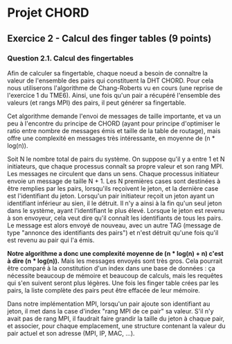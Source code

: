 # Projet CHORD

## Exercice 2 - Calcul des finger tables (9 points)

### Question 2.1. Calcul des fingertables

Afin de calculer sa fingertable, chaque noeud a besoin de connaître la valeur de l'ensemble des pairs qui constituent la DHT CHORD. Pour cela nous utiliserons l'algorithme de Chang-Roberts vu en cours (une reprise de l'exercice 1 du TME6). Ainsi, une fois qu'un pair a récupéré l'ensemble des valeurs (et rangs MPI) des pairs, il peut générer sa fingertable.  

Cet algorithme demande l'envoi de messages de taille importante, et va un peu à l'encontre du principe de CHORD (ayant pour principe d'optimiser le ratio entre nombre de messages émis et taille de la table de routage), mais offre une complexité en messages très intéressante, en moyenne de (n * log(n)).  

Soit N le nombre total de pairs du système. On suppose qu'il y a entre 1 et N initiateurs, que chaque processus connaît sa propre valeur et son rang MPI. Les messages ne circulent que dans un sens. Chaque processus initiateur envoie un message de taille N + 1. Les N premières cases sont destinées à être remplies par les pairs, lorsqu'ils reçoivent le jeton, et la dernière case est l'identifiant du jeton. Lorsqu'un pair initiateur reçoit un jeton ayant un identifiant inférieur au sien, il le détruit. Il n'y a ainsi à la fin qu'un seul jeton dans le système, ayant l'identifiant le plus élevé. Lorsque le jeton est revenu à son envoyeur, cela veut dire qu'il connaît les identifiants de tous les pairs. Le message est alors envoyé de nouveau, avec un autre TAG (message de type "annonce des identifiants des pairs") et n'est détruit qu'une fois qu'il est revenu au pair qui l'a émis.  

**Notre algorithme a donc une complexité moyenne de (n * log(n) + n) c'est à dire (n * log(n)).** Mais les messages envoyés sont très gros. Cela pourrait être comparé à la constitution d'un index dans une base de données : ça nécessite beaucoup de mémoire et beaucoup de calculs, mais les requêtes qui s'en suivent seront plus légères. Une fois les finger table crées par les pairs, la liste complète des pairs peut être effacée de leur mémoire.  

Dans notre implémentation MPI, lorsqu'un pair ajoute son identifiant au jeton, il met dans la case d'index "rang MPI de ce pair" sa valeur. S'il n'y avait pas de rang MPI, il faudrait faire grandir la taille du jeton à chaque pair, et associer, pour chaque emplacement, une structure contenant la valeur du pair actuel et son adresse (MPI, IP, MAC, ...).

